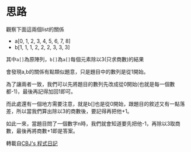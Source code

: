 # 思路
觀察下面這兩個list的關係
- a[0, 1, 2, 3, 4, 5, 6, 7, 8]
- b[1, 1, 1, 2, 2, 2, 3, 3, 3]

其中`a[]`為原陣列，`b[]`為`a[]`每個元素除以3(只求商數)的結果

會發現a,b的關係有點類似題意，只是題目中的數列是從1開始。

為了讓兩者一致，我們可以先將題目的數列先改成從0開始(也就是每一個數都-1)，最後再記得加回1即可。

而此處還有一個地方需要注意，就是b[]也是從0開始，跟題目的敘述又有一點落差，所以當我們算出除以3的商數後，要記得再把他+1。

如此一來，當題目問了一個數字n時，我們就會知道要先把他-1，再除以3取商數，最後再將商數+1即是答案。

轉載自[CBJ's 程式日記](https://cbjsprogramdiary.com/2022/11/19/d073-%e5%88%86%e7%b5%84%e5%a0%b1%e5%91%8a/)